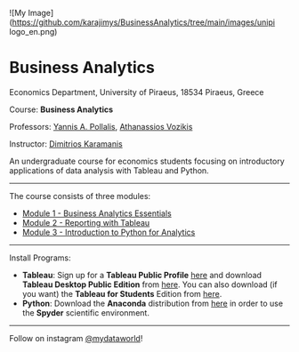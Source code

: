![My Image](https://github.com/karajimys/BusinessAnalytics/tree/main/images/unipi logo_en.png)

# Business Analytics

Economics Department, University of Piraeus, 18534 Piraeus, Greece

Course: **Business Analytics**

Professors: [Yannis A. Pollalis](https://www.unipi.gr/unipi/en/yannis.html), [Athanassios Vozikis](https://www.unipi.gr/unipi/en/avozik.html)

Instructor: [Dimitrios Karamanis](https://www.linkedin.com/in/dimitrios-karamanis/)


An undergraduate course for economics students focusing on introductory applications of data analysis with Tableau and Python.

------------------------------------------------------------------------------------------------------------------------
The course consists of three modules:
- [Module 1 - Business Analytics Essentials](https://github.com/karajimys/BusinessAnalytics/tree/main/Module%201%20-%20Business%20Analytics%20Essentials)
- [Module 2 - Reporting with Tableau](https://github.com/karajimys/BusinessAnalytics/tree/main/Module%202%20-%20Reporting%20with%20Tableau)
- [Module 3 - Introduction to Python for Analytics](https://github.com/karajimys/BusinessAnalytics/tree/main/Module%203%20-%20Introduction%20to%20Python%20for%20Analytics)
------------------------------------------------------------------------------------------------------------------------
Install Programs:

- **Tableau**: Sign up for a **Tableau Public Profile** [here](https://public.tableau.com/app/discover) and download **Tableau Desktop Public Edition** from [here](https://www.tableau.com/products/public/download). You can also download (if you want) the **Tableau for Students** Edition from [here](https://www.tableau.com/academic/students).
- **Python**: Download the **Anaconda** distribution from [here](https://www.anaconda.com/products/distribution) in order to use the **Spyder** scientific environment. 

------------------------------------------------------------------------------------------------------------------------
Follow on instagram [@mydataworld](https://www.instagram.com/mydataworld/?hl=en)!
